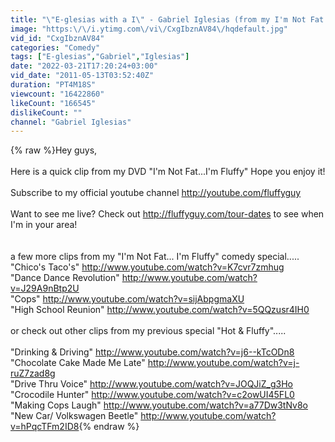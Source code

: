 ```yaml
---
title: "\"E-glesias with a I\" - Gabriel Iglesias (from my I'm Not Fat... I'm Fluffy comedy special)"
image: "https:\/\/i.ytimg.com\/vi\/CxgIbznAV84\/hqdefault.jpg"
vid_id: "CxgIbznAV84"
categories: "Comedy"
tags: ["E-glesias","Gabriel","Iglesias"]
date: "2022-03-21T17:20:24+03:00"
vid_date: "2011-05-13T03:52:40Z"
duration: "PT4M18S"
viewcount: "16422860"
likeCount: "166545"
dislikeCount: ""
channel: "Gabriel Iglesias"
---
```

{% raw %}Hey guys,<br /><br />Here is a quick clip from my DVD &quot;I'm Not Fat...I'm Fluffy&quot; Hope you enjoy it! <br /><br />Subscribe to my official youtube channel ‪<a rel="nofollow" target="blank" href="http://youtube.com/fluffyguy‬">http://youtube.com/fluffyguy‬</a> <br /><br />Want to see me live? Check out <a rel="nofollow" target="blank" href="http://fluffyguy.com/tour-dates">http://fluffyguy.com/tour-dates</a> to see when I'm in your area!<br /><br /><br />a few more clips from my &quot;I'm Not Fat... I'm Fluffy&quot; comedy special.....<br />&quot;Chico's Taco's&quot; <a rel="nofollow" target="blank" href="http://www.youtube.com/watch?v=K7cvr7zmhug">http://www.youtube.com/watch?v=K7cvr7zmhug</a><br />&quot;Dance Dance Revolution&quot; <a rel="nofollow" target="blank" href="http://www.youtube.com/watch?v=J29A9nBtp2U">http://www.youtube.com/watch?v=J29A9nBtp2U</a><br />&quot;Cops&quot; <a rel="nofollow" target="blank" href="http://www.youtube.com/watch?v=sijAbpgmaXU">http://www.youtube.com/watch?v=sijAbpgmaXU</a><br />&quot;High School Reunion&quot; ‪<a rel="nofollow" target="blank" href="http://www.youtube.com/watch?v=5QQzusr4IH0‬">http://www.youtube.com/watch?v=5QQzusr4IH0‬</a><br /><br />or check out other clips from my previous special &quot;Hot &amp; Fluffy&quot;.....<br /><br />&quot;Drinking &amp; Driving&quot; ‪<a rel="nofollow" target="blank" href="http://www.youtube.com/watch?v=j6--kTcODn8‬">http://www.youtube.com/watch?v=j6--kTcODn8‬</a><br />&quot;Chocolate Cake Made Me Late&quot; ‪<a rel="nofollow" target="blank" href="http://www.youtube.com/watch?v=j-ruZ7zad8g‬">http://www.youtube.com/watch?v=j-ruZ7zad8g‬</a><br />&quot;Drive Thru Voice&quot; ‪<a rel="nofollow" target="blank" href="http://www.youtube.com/watch?v=JOQJiZ_g3Ho‬">http://www.youtube.com/watch?v=JOQJiZ_g3Ho‬</a><br />&quot;Crocodile Hunter&quot; ‪<a rel="nofollow" target="blank" href="http://www.youtube.com/watch?v=c2owUI45FL0‬">http://www.youtube.com/watch?v=c2owUI45FL0‬</a><br />&quot;Making Cops Laugh&quot; ‪<a rel="nofollow" target="blank" href="http://www.youtube.com/watch?v=a77Dw3tNv8o‬">http://www.youtube.com/watch?v=a77Dw3tNv8o‬</a><br />&quot;New Car/ Volkswagen Beetle&quot; ‪<a rel="nofollow" target="blank" href="http://www.youtube.com/watch?v=hPqcTFm2ID8">http://www.youtube.com/watch?v=hPqcTFm2ID8</a>{% endraw %}
